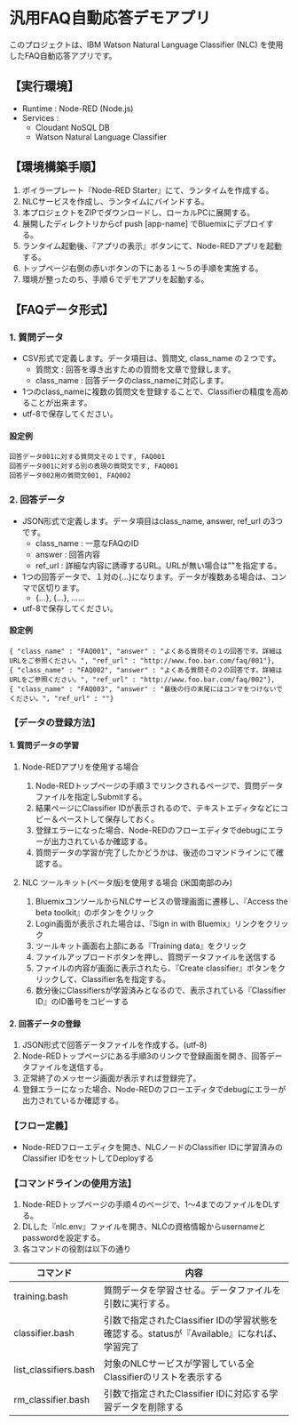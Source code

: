 ﻿# 汎用FAQ自動応答デモアプリ

このプロジェクトは、IBM Watson Natural Language Classifier (NLC) を使用したFAQ自動応答アプリです。

## 【実行環境】

- Runtime : Node-RED (Node.js)
- Services :
    - Cloudant NoSQL DB
    - Watson Natural Language Classifier

## 【環境構築手順】

1. ボイラープレート『Node-RED Starter』にて、ランタイムを作成する。
1. NLCサービスを作成し、ランタイムにバインドする。
1. 本プロジェクトをZIPでダウンロードし、ローカルPCに展開する。
1. 展開したディレクトリからcf push [app-name] でBluemixにデプロイする。
1. ランタイム起動後、『アプリの表示』ボタンにて、Node-REDアプリを起動する。
1. トップページ右側の赤いボタンの下にある１～５の手順を実施する。
1. 環境が整ったのち、手順６でデモアプリを起動する。

## 【FAQデータ形式】

### 1. 質問データ

- CSV形式で定義します。データ項目は、質問文, class_name の２つです。
    - 質問文 : 回答を導き出すための質問を文章で登録します。
    - class_name : 回答データのclass_nameに対応します。
- 1つのclass_nameに複数の質問文を登録することで、Classifierの精度を高めることが出来ます。
- utf-8で保存してください。

#### 設定例

~~~~
回答データ001に対する質問文その１です, FAQ001
回答データ001に対する別の表現の質問文です, FAQ001
回答データ002用の質問文001, FAQ002
~~~~

### 2. 回答データ

- JSON形式で定義します。データ項目はclass_name, answer, ref_url の3つです。
    - class_name : 一意なFAQのID
    - answer : 回答内容
    - ref_url : 詳細な内容に誘導するURL。URLが無い場合は""を指定する。
- 1つの回答データで、１対の{...}になります。データが複数ある場合は、コンマで区切ります。
    - {...}, {...}, ......
- utf-8で保存してください。

#### 設定例

~~~~
{ "class_name" : "FAQ001", "answer" : "よくある質問その１の回答です。詳細はURLをご参照ください。", "ref_url" : "http://www.foo.bar.com/faq/001"},
{ "class_name" : "FAQ002", "answer" : "よくある質問その２の回答です。詳細はURLをご参照ください。", "ref_url" : "http://www.foo.bar.com/faq/002"},
{ "class_name" : "FAQ003", "answer" : "最後の行の末尾にはコンマをつけないでください。", "ref_url" : ""}
~~~~

### 【データの登録方法】

#### 1. 質問データの学習

1. Node-REDアプリを使用する場合
    1. Node-REDトップページの手順３でリンクされるページで、質問データファイルを指定しSubmitする。
    1. 結果ページにClassifier IDが表示されるので、テキストエディタなどにコピー＆ペーストして保存しておく。
    1. 登録エラーになった場合、Node-REDのフローエディタでdebugにエラーが出力されているか確認する。
    1. 質問データの学習が完了したかどうかは、後述のコマンドラインにて確認する。

1. NLC ツールキット(ベータ版)を使用する場合 (米国南部のみ)
    1. BluemixコンソールからNLCサービスの管理画面に遷移し、『Access the beta toolkit』のボタンをクリック
    1. Login画面が表示された場合は、『Sign in with Bluemix』リンクをクリック
    1. ツールキット画面右上部にある『Training data』をクリック
    1. ファイルアップロードボタンを押し、質問データファイルを送信する
    1. ファイルの内容が画面に表示されたら、『Create classifier』ボタンをクリックして、Classifier名を指定する。
    1. 数分後にClassifiersが学習済みとなるので、表示されている『Classifier ID』のID番号をコピーする

#### 2. 回答データの登録

1. JSON形式で回答データファイルを作成する。(utf-8)
1. Node-REDトップページにある手順3のリンクで登録画面を開き、回答データファイルを送信する。
1. 正常終了のメッセージ画面が表示すれば登録完了。
1. 登録エラーになった場合、Node-REDのフローエディタでdebugにエラーが出力されているか確認する。

### 【フロー定義】

- Node-REDフローエディタを開き、NLCノードのClassifier IDに学習済みのClassifier IDをセットしてDeployする

### 【コマンドラインの使用方法】

1. Node-REDトップページの手順４のページで、1～4までのファイルをDLする。
1. DLした『nlc.env』ファイルを開き、NLCの資格情報からusernameとpasswordを設定する。
1. 各コマンドの役割は以下の通り

| コマンド | 内容 |
|-------|------|
| training.bash | 質問データを学習させる。データファイルを引数に実行する。 |
| classifier.bash | 引数で指定されたClassifier IDの学習状態を確認する。statusが『Available』になれば、学習完了 |
| list_classifiers.bash | 対象のNLCサービスが学習している全Classifierのリストを表示する |
| rm_classifier.bash | 引数で指定されたClassifier IDに対応する学習データを削除する |

